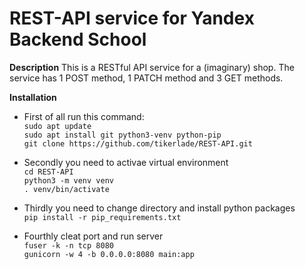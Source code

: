 # REST-API service for Yandex Backend School
**Description**
This is a RESTful API service for a (imaginary) shop. The service has 1 POST method, 1 PATCH method and 3 GET methods.

**Installation**

- First of all run this command:</br>
`sudo apt update`</br>
`sudo apt install git python3-venv python-pip`</br>
`git clone https://github.com/tikerlade/REST-API.git`

- Secondly you need to activae virtual environment</br>
`cd REST-API`</br>
`python3 -m venv venv`</br>
`. venv/bin/activate`

- Thirdly you need to change directory and install python packages</br>
`pip install -r pip_requirements.txt`

- Fourthly cleat port and run server</br>
`fuser -k -n tcp 8080`</br>
`gunicorn -w 4 -b 0.0.0.0:8080 main:app`</br></br></br>
